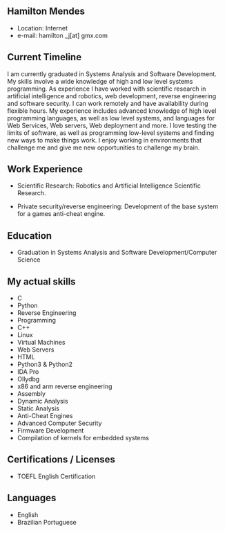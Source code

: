 
## Hamilton Mendes
* Location: Internet
* e-mail: hamilton \_j[at] gmx.com

## Current Timeline
I am currently graduated in Systems Analysis and Software Development.
My skills involve a wide knowledge of high and low level systems programming.
As experience I have worked with scientific research in artificial intelligence and robotics, web development, reverse engineering and software security.
I can work remotely and have availability during flexible hours. My experience includes advanced knowledge of high level programming languages, as well as low level systems, and languages ​​for Web Services, Web servers, Web deployment and more.
I love testing the limits of software, as well as programming low-level systems and finding new ways to make things work.
I enjoy working in environments that challenge me and give me new opportunities to challenge my brain.



## Work Experience
* Scientific Research: Robotics and Artificial Intelligence Scientific Research.

* Private security/reverse engineering: Development of the base system for a games anti-cheat engine.


## Education
* Graduation in Systems Analysis and Software Development/Computer Science


## My actual skills
* C
* Python
* Reverse Engineering
* Programming
* C++
* Linux
* Virtual Machines
* Web Servers
* HTML
* Python3 & Python2
* IDA Pro
* Ollydbg
* x86 and arm reverse engineering
* Assembly
* Dynamic Analysis
* Static Analysis
* Anti-Cheat Engines
* Advanced Computer Security
* Firmware Development
* Compilation of kernels for embedded systems

## Certifications / Licenses
* TOEFL English Certification

## Languages
* English
* Brazilian Portuguese
